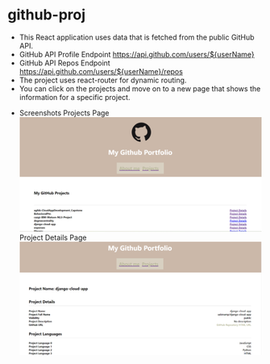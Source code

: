 # github-proj

- This React application uses data that is fetched from the public GitHub API.
- GitHub API Profile Endpoint https://api.github.com/users/${userName}
- GitHub API Repos Endpoint https://api.github.com/users/${userName}/repos
- The project uses react-router for dynamic routing.
- You can click on the projects and move on to a new page that shows the information for a specific project.

* Screenshots
  Projects Page
  ![Screenshot-projects](https://github.com/sabinamp/github-proj/blob/main/assets/Screenshot-projects.png)
  Project Details Page
  ![Screenshot-project-details](https://github.com/sabinamp/github-proj/blob/main/assets/Screenshot-project-details.png)
